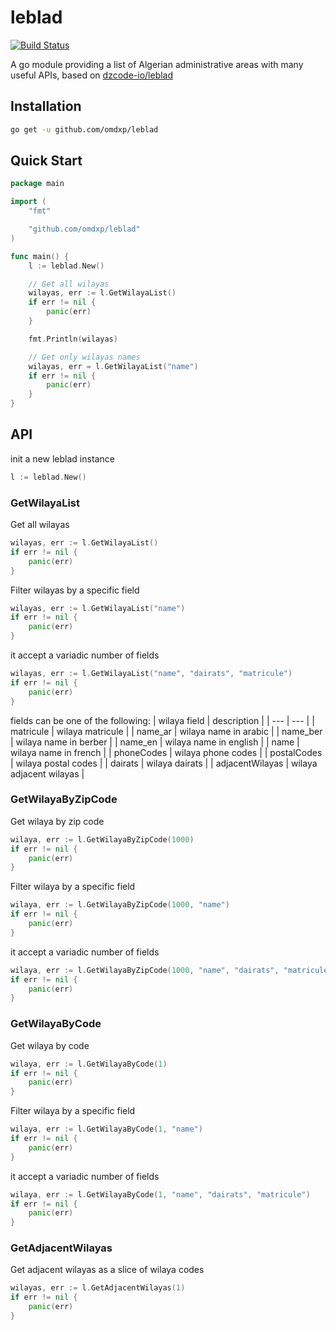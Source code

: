 # leblad

[![Build Status](https://github.com/omdxp/leblad/workflows/Test%20CI/badge.svg)](https://github.com/omdxp/leblad/actions?query=branch%3Amain)

A go module providing a list of Algerian administrative areas with many useful APIs, based on [dzcode-io/leblad](https://github.com/dzcode-io/leblad)

## Installation

```bash
go get -u github.com/omdxp/leblad
```

## Quick Start

```go
package main

import (
    "fmt"

    "github.com/omdxp/leblad"
)

func main() {
    l := leblad.New()

    // Get all wilayas
    wilayas, err := l.GetWilayaList()
    if err != nil {
        panic(err)
    }

    fmt.Println(wilayas)

    // Get only wilayas names
    wilayas, err = l.GetWilayaList("name")
    if err != nil {
        panic(err)
    }
}
```

## API

init a new leblad instance

```go
l := leblad.New()
```

### GetWilayaList

Get all wilayas

```go
wilayas, err := l.GetWilayaList()
if err != nil {
    panic(err)
}
```

Filter wilayas by a specific field

```go
wilayas, err := l.GetWilayaList("name")
if err != nil {
    panic(err)
}
```

it accept a variadic number of fields

```go
wilayas, err := l.GetWilayaList("name", "dairats", "matricule")
if err != nil {
    panic(err)
}
```

fields can be one of the following:
| wilaya field | description |
| --- | --- |
| matricule | wilaya matricule |
| name_ar | wilaya name in arabic |
| name_ber | wilaya name in berber |
| name_en | wilaya name in english |
| name | wilaya name in french |
| phoneCodes | wilaya phone codes |
| postalCodes | wilaya postal codes |
| dairats | wilaya dairats |
| adjacentWilayas | wilaya adjacent wilayas |

### GetWilayaByZipCode

Get wilaya by zip code

```go
wilaya, err := l.GetWilayaByZipCode(1000)
if err != nil {
    panic(err)
}
```

Filter wilaya by a specific field

```go
wilaya, err := l.GetWilayaByZipCode(1000, "name")
if err != nil {
    panic(err)
}
```

it accept a variadic number of fields

```go
wilaya, err := l.GetWilayaByZipCode(1000, "name", "dairats", "matricule")
if err != nil {
    panic(err)
}
```

### GetWilayaByCode

Get wilaya by code

```go
wilaya, err := l.GetWilayaByCode(1)
if err != nil {
    panic(err)
}
```

Filter wilaya by a specific field

```go
wilaya, err := l.GetWilayaByCode(1, "name")
if err != nil {
    panic(err)
}
```

it accept a variadic number of fields

```go
wilaya, err := l.GetWilayaByCode(1, "name", "dairats", "matricule")
if err != nil {
    panic(err)
}
```

### GetAdjacentWilayas

Get adjacent wilayas as a slice of wilaya codes

```go
wilayas, err := l.GetAdjacentWilayas(1)
if err != nil {
    panic(err)
}
```
